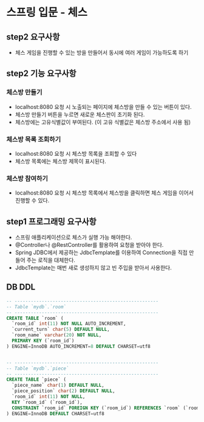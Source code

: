 # 스프링 입문 - 체스

## step2 요구사항
- 체스 게임을 진행할 수 있는 방을 만들어서 동시에 여러 게임이 가능하도록 하기

## step2 기능 요구사항
### 체스방 만들기
- localhost:8080 요청 시 노출되는 페이지에 체스방을 만들 수 있는 버튼이 있다.
- 체스방 만들기 버튼을 누르면 새로운 체스판이 초기화 된다.
- 체스방에는 고유식별값이 부여된다. (이 고유 식별값은 체스방 주소에서 사용 됨)

### 체스방 목록 조회하기
- localhost:8080 요청 시 체스방 목록을 조회할 수 있다
- 체스방 목록에는 체스방 제목이 표시된다.

### 체스방 참여하기
- localhost:8080 요청 시 체스방 목록에서 체스방을 클릭하면 체스 게임을 이어서 진행할 수 있다.

## step1 프로그래밍 요구사항
- 스프링 애플리케이션으로 체스가 실행 가능 해야한다.
- @Controller나 @RestController를 활용하여 요청을 받아야 한다.
- Spring JDBC에서 제공하는 JdbcTemplate를 이용하여 Connection을 직접 만들어 주는 로직을 대체한다.
- JdbcTemplate는 매번 새로 생성하지 않고 빈 주입을 받아서 사용한다.

## DB DDL
```sql
-- -----------------------------------------------------
-- Table `mydb`.`room`
-- -----------------------------------------------------
CREATE TABLE `room` (
  `room_id` int(11) NOT NULL AUTO_INCREMENT,
  `current_turn` char(5) DEFAULT NULL,
  `room_name` varchar(20) NOT NULL,
  PRIMARY KEY (`room_id`)
) ENGINE=InnoDB AUTO_INCREMENT=8 DEFAULT CHARSET=utf8


-- -----------------------------------------------------
-- Table `mydb`.`piece`
-- -----------------------------------------------------
CREATE TABLE `piece` (
  `piece_name` char(1) DEFAULT NULL,
  `piece_position` char(2) DEFAULT NULL,
  `room_id` int(11) NOT NULL,
  KEY `room_id` (`room_id`),
  CONSTRAINT `room_id` FOREIGN KEY (`room_id`) REFERENCES `room` (`room_id`)
) ENGINE=InnoDB DEFAULT CHARSET=utf8
```